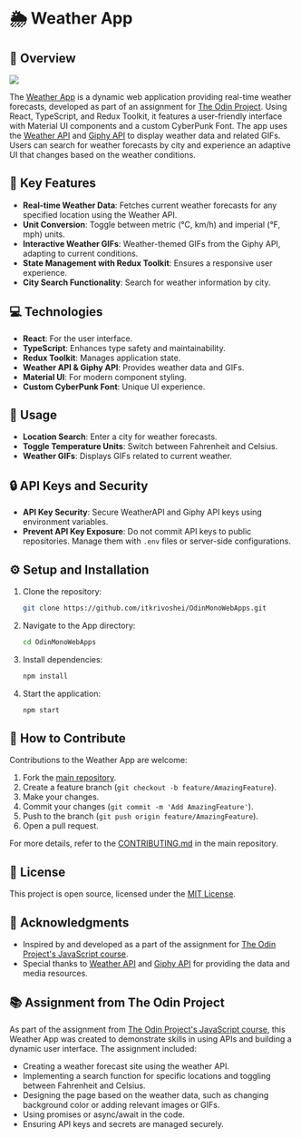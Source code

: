 # 🌦️ Weather App

## 📖 Overview

![](https://github.com/itkrivoshei/OdinMonoWebApps/blob/main/media/WeatherApp.gif?raw=true)

The [Weather App](https://itkrivoshei.github.io/OdinMonoWebApps/#/WeatherApp) is a dynamic web application providing real-time weather forecasts, developed as part of an assignment for [The Odin Project](https://www.theodinproject.com/lessons/node-path-javascript-weather-app). Using React, TypeScript, and Redux Toolkit, it features a user-friendly interface with Material UI components and a custom CyberPunk Font. The app uses the [Weather API](https://www.weatherapi.com/) and [Giphy API](https://developers.giphy.com/) to display weather data and related GIFs. Users can search for weather forecasts by city and experience an adaptive UI that changes based on the weather conditions.

## 🌟 Key Features

- **Real-time Weather Data**: Fetches current weather forecasts for any specified location using the Weather API.
- **Unit Conversion**: Toggle between metric (°C, km/h) and imperial (°F, mph) units.
- **Interactive Weather GIFs**: Weather-themed GIFs from the Giphy API, adapting to current conditions.
- **State Management with Redux Toolkit**: Ensures a responsive user experience.
- **City Search Functionality**: Search for weather information by city.

## 💻 Technologies

- **React**: For the user interface.
- **TypeScript**: Enhances type safety and maintainability.
- **Redux Toolkit**: Manages application state.
- **Weather API & Giphy API**: Provides weather data and GIFs.
- **Material UI**: For modern component styling.
- **Custom CyberPunk Font**: Unique UI experience.

## 🚀 Usage

- **Location Search**: Enter a city for weather forecasts.
- **Toggle Temperature Units**: Switch between Fahrenheit and Celsius.
- **Weather GIFs**: Displays GIFs related to current weather.

## 🔒 API Keys and Security

- **API Key Security**: Secure WeatherAPI and Giphy API keys using environment variables.
- **Prevent API Key Exposure**: Do not commit API keys to public repositories. Manage them with `.env` files or server-side configurations.

## ⚙️ Setup and Installation

1. Clone the repository:
   ```bash
   git clone https://github.com/itkrivoshei/OdinMonoWebApps.git
   ```
2. Navigate to the App directory:
   ```bash
   cd OdinMonoWebApps
   ```
3. Install dependencies:
   ```bash
   npm install
   ```
4. Start the application:
   ```bash
   npm start
   ```

## 🤝 How to Contribute

Contributions to the Weather App are welcome:

1. Fork the [main repository](https://github.com/itkrivoshei/OdinMonoWebApps).
2. Create a feature branch (`git checkout -b feature/AmazingFeature`).
3. Make your changes.
4. Commit your changes (`git commit -m 'Add AmazingFeature'`).
5. Push to the branch (`git push origin feature/AmazingFeature`).
6. Open a pull request.

For more details, refer to the [CONTRIBUTING.md](https://github.com/itkrivoshei/OdinMonoWebApps/blob/master/CONTRIBUTING.md) in the main repository.

## 📜 License

This project is open source, licensed under the [MIT License](https://github.com/itkrivoshei/OdinMonoWebApps/blob/master/LICENSE).

## 🌟 Acknowledgments

- Inspired by and developed as a part of the assignment for [The Odin Project's JavaScript course](https://www.theodinproject.com/lessons/node-path-javascript-weather-app).
- Special thanks to [Weather API](https://www.weatherapi.com/) and [Giphy API](https://developers.giphy.com/) for providing the data and media resources.

## 📚 Assignment from The Odin Project

As part of the assignment from [The Odin Project's JavaScript course](https://www.theodinproject.com/lessons/node-path-javascript-weather-app), this Weather App was created to demonstrate skills in using APIs and building a dynamic user interface. The assignment included:

- Creating a weather forecast site using the weather API.
- Implementing a search function for specific locations and toggling between Fahrenheit and Celsius.
- Designing the page based on the weather data, such as changing background color or adding relevant images or GIFs.
- Using promises or async/await in the code.
- Ensuring API keys and secrets are managed securely.
